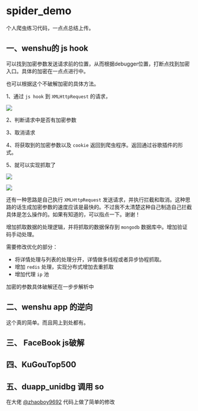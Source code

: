# spider_demo
个人爬虫练习代码，一点点总结上传。

## 一、wenshu的 js hook

可以找到加密参数发送请求前的位置，从而根据debugger位置，打断点找到加密入口。具体的加密在一点点进行中。

也可以根据这个不破解加密的具体方法。

1、通过 `js hook` 到 `XMLHttpRequest` 的请求，

![](http://img.andrewblog.cn/blog/20200422/jedajV4esIoj.png)

2、判断请求中是否有加密参数

3、取消请求

4、将获取到的加密参数以及 `cookie` 返回到爬虫程序。返回通过谷歌插件的形式。

5、就可以实现抓取了

![](http://img.andrewblog.cn/blog/20200422/842rJD0eQNmt.png)

![](http://img.andrewblog.cn/blog/20200422/2mLI9OOeLucH.png)

还有一种思路是自己执行 `XMLHttpRequest` 发送请求，并执行拦截和取消。这种思路的话生成加密参数的速度应该是最快的。不过我不太清楚这种自己制造自己拦截具体是怎么操作的。如果有知道的，可以指点一下。谢谢！

增加抓取数据的处理逻辑，并将抓取的数据保存到 `mongodb` 数据库中。增加验证码手动处理。

需要修改优化的部分：

- 将详情处理与列表的处理分开，详情做多线程或者异步协程抓取。
- 增加 `redis` 处理，实现分布式增加去重抓取
- 增加代理 `ip` 池

加密的参数具体破解还在一步步解析中

## 二、wenshu app 的逆向

这个真的简单。而且网上到处都有。

## 三、 FaceBook js破解

## 四、KuGouTop500

## 五、duapp_unidbg 调用 so
 在大佬 [@zhaoboy9692](https://github.com/zhaoboy9692/dailyanalysis/tree/master/%E6%AF%92unidbg) 代码上做了简单的修改
